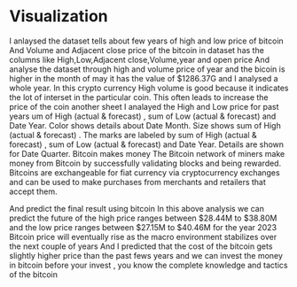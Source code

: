 # Visualization
I anlaysed the dataset tells about few years of high and low price of bitcoin 
And Volume and Adjacent close price of the bitcoin
in dataset has the columns like High,Low,Adjacent close,Volume,year and open price
And analyse the dataset through high and volume price of year
and the  bicoin is higher in the month of may  it has the value of $1286.37G and I analysed a whole year. In this crypto currency  High volume is good because it indicates the lot of interset in the particular coin. This often leads to increase the price of the coin
another sheet I analayed the High and Low price for past years
um of High (actual & forecast) , sum of Low (actual & forecast)  and Date Year.  Color shows details about Date Month.  Size shows sum of High (actual & forecast) .  The marks are labeled by sum of High (actual & forecast) , sum of Low (actual & forecast)  and Date Year.  Details are shown for Date Quarter. 
Bitcoin makes money
 The Bitcoin network of miners make money from Bitcoin by successfully validating blocks and being rewarded. Bitcoins are exchangeable for fiat currency via cryptocurrency exchanges and can be used to make purchases from merchants and retailers that accept them.
 
 
 
 
 And predict the final result using bitcoin
 In this  above analysis we can predict the future of the high price  ranges between $28.44M  to $38.80M and the low price ranges between $27.15M to $40.46M for the year 2023 Bitcoin price will eventually rise as the macro environment stabilizes over the next couple of years
 And I predicted that the cost of the bitcoin gets slightly higher price than the past fews years and we can invest the money in bitcoin
 before your invest , you know the complete knowledge and tactics of the bitcoin
